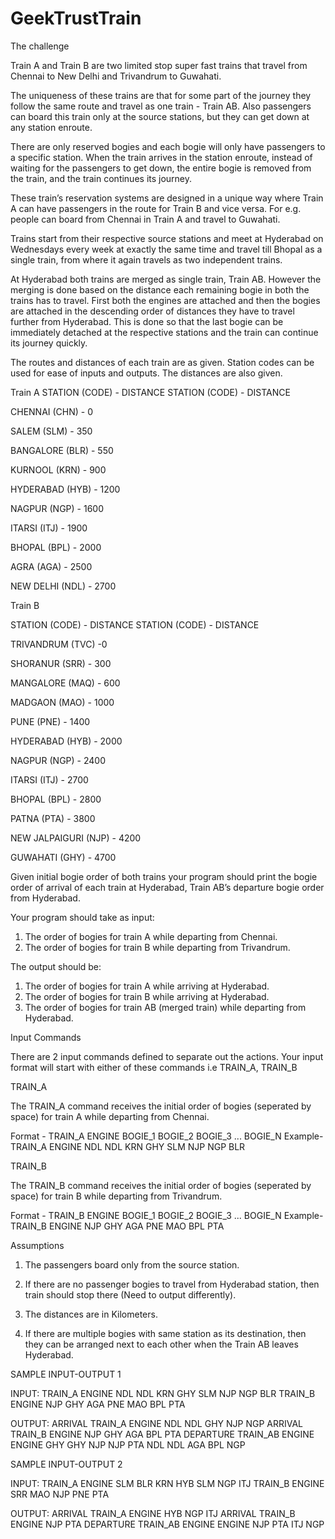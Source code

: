 # GeekTrustTrain
The challenge

Train A and Train B are two limited stop super fast trains that travel from Chennai to New Delhi and Trivandrum to Guwahati.

The uniqueness of these trains are that for some part of the journey they follow the same route and travel as one train - Train AB. Also passengers can board this train only at the source stations, but they can get down at any station enroute.

There are only reserved bogies and each bogie will only have passengers to a specific station. When the train arrives in the station enroute, instead of waiting for the passengers to get down, the entire bogie is removed from the train, and the train continues its journey.

These train’s reservation systems are designed in a unique way where Train A can have passengers in the route for Train B and vice versa. For e.g. people can board from Chennai in Train A and travel to Guwahati.

Trains start from their respective source stations and meet at Hyderabad on Wednesdays every week at exactly the same time and travel till Bhopal as a single train, from where it again travels as two independent trains.

At Hyderabad both trains are merged as single train, Train AB. However the merging is done based on the distance each remaining bogie in both the trains has to travel. First both the engines are attached and then the bogies are attached in the descending order of distances they have to travel further from Hyderabad. This is done so that the last bogie can be immediately detached at the respective stations and the train can continue its journey quickly.

The routes and distances of each train are as given. Station codes can be used for ease of inputs and outputs. The distances are also given.


Train A	
STATION (CODE) - DISTANCE	STATION (CODE) - DISTANCE

CHENNAI (CHN) - 0

SALEM (SLM) - 350

BANGALORE (BLR) - 550

KURNOOL (KRN) - 900

HYDERABAD (HYB) - 1200

NAGPUR (NGP) - 1600

ITARSI (ITJ) - 1900

BHOPAL (BPL) - 2000

AGRA (AGA) - 2500

NEW DELHI (NDL) - 2700

Train B

STATION (CODE) - DISTANCE	STATION (CODE) - DISTANCE

TRIVANDRUM (TVC) -0

SHORANUR (SRR) - 300

MANGALORE (MAQ) - 600

MADGAON (MAO) - 1000

PUNE (PNE) - 1400

HYDERABAD (HYB) - 2000

NAGPUR (NGP) - 2400

ITARSI (ITJ) - 2700

BHOPAL (BPL) - 2800

PATNA (PTA) - 3800

NEW JALPAIGURI (NJP) - 4200

GUWAHATI (GHY) - 4700


Given initial bogie order of both trains your program should print the bogie order of arrival of each train at Hyderabad, Train AB’s departure bogie order from Hyderabad.


Your program should take as input:

1. The order of bogies for train A while departing from Chennai.
2. The order of bogies for train B while departing from Trivandrum.

The output should be:

1. The order of bogies for train A while arriving at Hyderabad.
2. The order of bogies for train B while arriving at Hyderabad.
3. The order of bogies for train AB (merged train) while departing from Hyderabad.


Input Commands

There are 2 input commands defined to separate out the actions. Your input format will start with either of these commands i.e TRAIN_A, TRAIN_B

TRAIN_A

The TRAIN_A command receives the initial order of bogies (seperated by space) for train A while departing from Chennai.

Format - TRAIN_A ENGINE BOGIE_1 BOGIE_2 BOGIE_3 ... BOGIE_N
Example- TRAIN_A ENGINE NDL NDL KRN GHY SLM NJP NGP BLR

TRAIN_B

The TRAIN_B command receives the initial order of bogies (seperated by space) for train B while departing from Trivandrum.

Format - TRAIN_B ENGINE BOGIE_1 BOGIE_2 BOGIE_3 ... BOGIE_N
Example- TRAIN_B ENGINE NJP GHY AGA PNE MAO BPL PTA


Assumptions

1. The passengers board only from the source station.

2. If there are no passenger bogies to travel from Hyderabad station, then train should stop there (Need to output differently).

3. The distances are in Kilometers.

3. If there are multiple bogies with same station as its destination, then they can be arranged next to each other when the Train AB leaves Hyderabad.


SAMPLE INPUT-OUTPUT 1

INPUT:
TRAIN_A ENGINE NDL NDL KRN GHY SLM NJP NGP BLR
TRAIN_B ENGINE NJP GHY AGA PNE MAO BPL PTA


OUTPUT:
ARRIVAL TRAIN_A ENGINE NDL NDL GHY NJP NGP
ARRIVAL TRAIN_B ENGINE NJP GHY AGA BPL PTA
DEPARTURE TRAIN_AB ENGINE ENGINE GHY GHY NJP NJP PTA NDL NDL AGA BPL NGP


SAMPLE INPUT-OUTPUT 2

INPUT:
TRAIN_A ENGINE SLM BLR KRN HYB SLM NGP ITJ
TRAIN_B ENGINE SRR MAO NJP PNE PTA


OUTPUT:
ARRIVAL TRAIN_A ENGINE HYB NGP ITJ
ARRIVAL TRAIN_B ENGINE NJP PTA
DEPARTURE TRAIN_AB ENGINE ENGINE NJP PTA ITJ NGP
